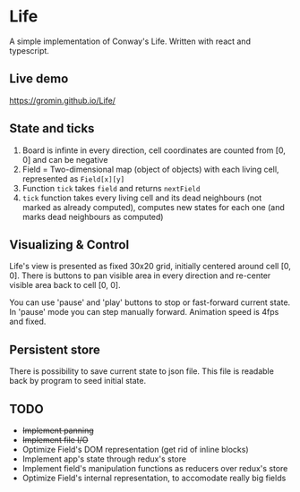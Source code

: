 # Life

A simple implementation of Conway's Life. Written with react and typescript.

## Live demo

https://gromin.github.io/Life/

## State and ticks

1) Board is infinte in every direction, cell coordinates are counted from [0, 0] and can be negative
2) Field = Two-dimensional map (object of objects) with each living cell, represented as `Field[x][y]`
3) Function `tick` takes `field` and returns `nextField`
4) `tick` function takes every living cell and its dead neighbours (not marked as already computed), computes new states for each one (and marks dead neighbours as computed)

## Visualizing & Control

Life's view is presented as fixed 30x20 grid, initially centered around cell [0, 0]. There is buttons to pan visible area in every direction and re-center visible area back to cell [0, 0].

You can use 'pause' and 'play' buttons to stop or fast-forward current state. In 'pause' mode you can step manually forward. Animation speed is 4fps and fixed.

## Persistent store

There is possibility to save current state to json file. This file is readable back by program to seed initial state.

## TODO

* ~~Implement panning~~
* ~~Implement file I/O~~
* Optimize Field's DOM representation (get rid of inline blocks)
* Implement app's state through redux's store
* Implement field's manipulation functions as reducers over redux's store
* Optimize Field's internal representation, to accomodate really big fields

